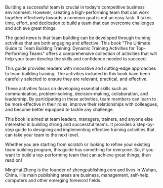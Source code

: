 

Building a successful team is crucial in today's competitive business environment. However, creating a high-performing team that can work together effectively towards a common goal is not an easy task. It takes time, effort, and dedication to build a team that can overcome challenges and achieve great things.

The good news is that team building can be developed through training activities that are both engaging and effective. This book "The Ultimate Guide to Team Building Training: Dynamic Training Activities for Top-Performing Teams" offers a comprehensive collection of activities that will help your team develop the skills and confidence needed to succeed.

This guide provides readers with innovative and cutting-edge approaches to team building training. The activities included in this book have been carefully selected to ensure they are relevant, practical, and effective.

These activities focus on developing essential skills such as communication, problem-solving, decision-making, collaboration, and leadership. By participating in these activities, team members can learn to be more effective in their roles, improve their relationships with colleagues, and become better equipped to tackle any challenge.

This book is aimed at team leaders, managers, trainers, and anyone else interested in building strong and successful teams. It provides a step-by-step guide to designing and implementing effective training activities that can take your team to the next level.

Whether you are starting from scratch or looking to refine your existing team building program, this guide has something for everyone. So, if you want to build a top-performing team that can achieve great things, then read on!

MingHai Zheng is the founder of zhengpublishing.com and lives in Wuhan, China. His main publishing areas are business, management, self-help, computers and other emerging foreword fields.
